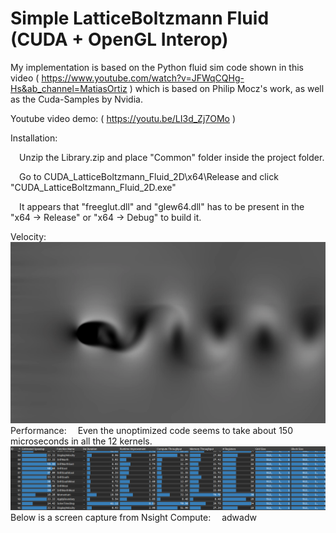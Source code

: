 # Simple LatticeBoltzmann Fluid (CUDA + OpenGL Interop)

My implementation is based on the Python fluid sim code shown in this video ( https://www.youtube.com/watch?v=JFWqCQHg-Hs&ab_channel=MatiasOrtiz ) which is based on Philip Mocz's work, as well as the Cuda-Samples by Nvidia.

Youtube video demo: ( https://youtu.be/LI3d_Zj7OMo )

Installation:

&emsp;Unzip the Library.zip and place "Common" folder inside the project folder.

&emsp;Go to CUDA_LatticeBoltzmann_Fluid_2D\x64\Release and click "CUDA_LatticeBoltzmann_Fluid_2D.exe" 

&emsp;It appears that "freeglut.dll" and "glew64.dll" has to be present in the "x64 -> Release" or "x64 -> Debug" to build it.

<div class="row">
  Velocity:
  <img src="Examples/FluidVelocity.png?raw=true" width="1000">
  Performance:
  &emsp;Even the unoptimized code seems to take about 150 microseconds in all the 12 kernels.
  <img src="Examples/NsightCompute.png?raw=true" width="1000">
  Below is a screen capture from Nsight Compute:
  &emsp;adwadw
</div>

